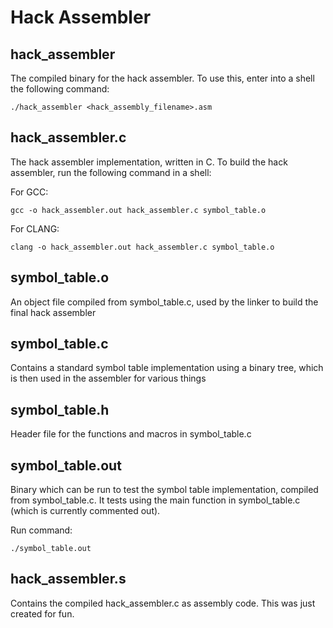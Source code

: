 # Hack Assembler

## hack_assembler

The compiled binary for the hack assembler.
To use this, enter into a shell the following command:

```
./hack_assembler <hack_assembly_filename>.asm
```

## hack_assembler.c

The hack assembler implementation, written in C. To build the hack assembler, run the following command in a shell:

For GCC:

```
gcc -o hack_assembler.out hack_assembler.c symbol_table.o
```

For CLANG:

```
clang -o hack_assembler.out hack_assembler.c symbol_table.o
```

## symbol_table.o

An object file compiled from symbol_table.c, used by the linker to build the final hack assembler

## symbol_table.c

Contains a standard symbol table implementation using a binary tree, which is then used in the assembler for various things

## symbol_table.h

Header file for the functions and macros in symbol_table.c

## symbol_table.out

Binary which can be run to test the symbol table implementation, compiled from symbol_table.c. It tests using the main function in symbol_table.c (which is currently commented out).

Run command:

```
./symbol_table.out
```

## hack_assembler.s

Contains the compiled hack_assembler.c as assembly code. This was just created for fun.
